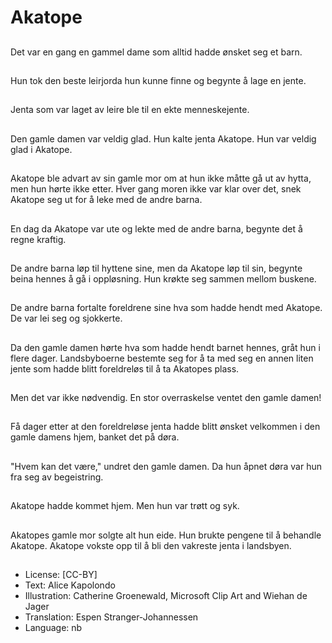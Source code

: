 # Akatope

##
Det var en gang en gammel dame som alltid hadde ønsket seg et barn.

##
Hun tok den beste leirjorda hun kunne finne og begynte å lage en jente.

##
Jenta som var laget av leire ble til en ekte menneskejente.

##
Den gamle damen var veldig glad. Hun kalte jenta Akatope. Hun var veldig glad i Akatope.

##
Akatope ble advart av sin gamle mor om at hun ikke måtte gå ut av hytta, men hun hørte ikke etter. Hver gang moren ikke var klar over det, snek Akatope seg ut for å leke med de andre barna.

##
En dag da Akatope var ute og lekte med de andre barna, begynte det å regne kraftig.

##
De andre barna løp til hyttene sine, men da Akatope løp til sin, begynte beina hennes å gå i oppløsning. Hun krøkte seg sammen mellom buskene.

##
De andre barna fortalte foreldrene sine hva som hadde hendt med Akatope. De var lei seg og sjokkerte.

##
Da den gamle damen hørte hva som hadde hendt barnet hennes, gråt hun i flere dager. Landsbyboerne bestemte seg for å ta med seg en annen liten jente som hadde blitt foreldreløs til å ta Akatopes plass.

##
Men det var ikke nødvendig. En stor overraskelse ventet den gamle damen!

##
Få dager etter at den foreldreløse jenta hadde blitt ønsket velkommen i den gamle damens hjem, banket det på døra.

##
"Hvem kan det være," undret den gamle damen. Da hun åpnet døra var hun fra seg av begeistring.

##
Akatope hadde kommet hjem. Men hun var trøtt og syk.

##
Akatopes gamle mor solgte alt hun eide. Hun brukte pengene til å behandle Akatope. Akatope vokste opp til å bli den vakreste jenta i landsbyen.

##
* License: [CC-BY]
* Text: Alice Kapolondo
* Illustration: Catherine Groenewald, Microsoft Clip Art and Wiehan de Jager
* Translation: Espen Stranger-Johannessen
* Language: nb
